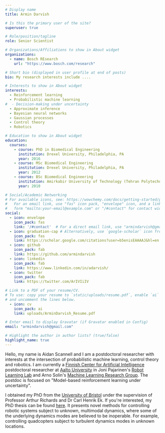 ```yaml
---
# Display name
title: Armin Darvish

# Is this the primary user of the site?
superuser: true

# Role/position/tagline
role: Senior Scientist

# Organizations/Affiliations to show in About widget
organizations:
  - name: Bosch REsearch
    url: "https://www.bosch.com/research"

# Short bio (displayed in user profile at end of posts)
bio: My research interests include ....

# Interests to show in About widget
interests:
  - Reinforcement learning
  - Probabilistic machine learning
#  - Decision-making under uncertainty
  - Approximate inference
  - Bayesian neural networks
  - Gaussian processes
  - Control theory
  - Robotics

# Education to show in About widget
education:
  courses:
    - course: PhD in Biomedical Engineering
      institution: Drexel University, Philadelphia, PA
      year: 2016
    - course: MSc Biomedical Engineering
      institution: Drexel University, Philadelphia, PA
      year: 2012
    - course: BSc Biomedical Engineering
      institution: Amirkabir University of Technology (Tehran Polytechnic), Tehran, Iran
      year: 2010

# Social/Academic Networking
# For available icons, see: https://wowchemy.com/docs/getting-started/page-builder/#icons
#   For an email link, use "fas" icon pack, "envelope" icon, and a link in the
#   form "mailto:your-email@example.com" or "/#contact" for contact widget.
social:
  - icon: envelope
    icon_pack: fas
    link: '/#contact'  # For a direct email link, use "armindarvish@gmail.com".
  - icon: graduation-cap # Alternatively, use `google-scholar` icon from `ai` icon pack
    icon_pack: fas
    link: https://scholar.google.com/citations?user=b5enisEAAAAJ&hl=en
  - icon: github
    icon_pack: fab
    link: https://github.com/armindarvish
  - icon: linkedin
    icon_pack: fab
    link: https://www.linkedin.com/in/adarvish/
  - icon: twitter
    icon_pack: fab
    link: https://twitter.com/ArIVIiIV

# Link to a PDF of your resume/CV.
# To use: copy your resume to `static/uploads/resume.pdf`, enable `ai` icons in `params.toml`,
# and uncomment the lines below.
  - icon: cv
    icon_pack: ai
    link: uploads/ArminDarvish_Resume.pdf

# Enter email to display Gravatar (if Gravatar enabled in Config)
email: "armindarvish@gmail.com"

# Highlight the author in author lists? (true/false)
highlight_name: true
---
```


<!-- My name is Aidan Scannell and I am a PhD researcher at the *University of Bristol* and the *Bristol Robotics Laboratory* under the supervision of Professor Arthur Richards and Dr Carl Henrik Ek. -->
<!-- I grew up in North Yorkshire and graduated from the University of Bristol in 2016 with an MEng in Mechanical Engineering. -->
<!-- I grew up in North Yorkshire and graduated from the University of Bristol in 2016 with an MEng in Mechanical Engineering. -->

<!-- I am particularly interested in methods that leverage machine learning to solve real-world decision-making problems. -->
<!-- As a result, a lot of my work focuses on uncertainty quantification in machine learning and decision-making under uncertainty. -->
Hello, my name is Aidan Scannell and I am a postdoctoral researcher with interests at the intersection of probabilistic machine 
learning, control theory and robotics.
I am currently a  [Finnish Center for Artificial Intelligence](https://fcai.fi/) postdoctoral researcher 
at [Aalto University](https://www.aalto.fi/en) 
in Joni Pajarinen's [Robot Learning Lab](https://rl.aalto.fi/)
and Arno Solin's [Machine Learning Research Group](https://users.aalto.fi/~asolin/group/).
The postdoc is focused on "Model-based reinforcement learning under uncertainty".
<!-- I am particularly interested in methods that leverage machine learning to solve real-world decision-making problems. -->

<!-- I am particularly interested in solving real-world decision-making problems . -->
<!-- <\!-- As a result, a lot of my work focuses on uncertainty quantification in machine learning and decision-making under uncertainty. -\-> -->
  
<!-- I grew up in North Yorkshire and studied Mechanical Engineering  -->
<!-- at [University of Bristol](https://www.bristol.ac.uk/) up to Masters level.  -->
<!-- I am now a PhD researcher under the supervision of Professor Arthur Richards and Dr Carl Henrik Ek focusing on data-efficient learning for the control of robotic systems (quadcopters). -->

<!-- ["Bayesian Learning for Control in Multimodal Dynamical Systems"](https://github.com/aidanscannell/phd-thesis) from the [University of Bristol](https://www.bristol.ac.uk/) under the supervision of Professor Arthur Richards and Dr Carl Henrik Ek. -->

I obtained my PhD from the [University of Bristol](https://www.bristol.ac.uk/) under the supervision of Professor Arthur Richards and Dr Carl Henrik Ek.
If you're interested, my PhD thesis can be found [here](https://github.com/aidanscannell/phd-thesis).
It presents novel methods for controlling robotic systems subject to unknown, multimodal dynamics, where some of 
the underlying dynamics modes are believed to be inoperable. 
For example, controlling quadcopters subject to turbulent dynamics modes in unknown locations.

<!-- from the [University of Bristol](https://www.bristol.ac.uk/) under the supervision of  -->
<!-- Professor Arthur Richards and Dr Carl Henrik Ek. -->
<!-- My PhD thesis can be found [here](https://github.com/aidanscannell/phd-thesis). -->


<!-- Hello, my name is Aidan Scannell and I am an aspiring researcher -->
<!-- with interests at the intersection of probabilistic machine learning and control theory. -->
<!-- I grew up in North Yorkshire and graduated from the University of Bristol in 2016. -->
<!-- I am now a PhD researcher under the supervision of Professor Arthur Richards and Dr Carl Henrik Ek focusing on data-efficient learning for the control of robotic systems (quadcopters). -->
<!-- I am particularly interested in uncertainty quantification for learning-based control and as a result a lot of my work focuses on Bayesian non-parametric methods, specifically Gaussian processes and variational inference. -->

<!-- Hello, my name is Aidan Scannell and I am an aspiring researcher -->
<!-- with interests at the intersection of robotics and machine learning. -->
<!-- I grew up in North Yorkshire and graduated from the University of Bristol in 2016. -->
<!-- I am now a PhD researcher under the supervision of Professor Arthur Richards and Dr Carl Henrik Ek focusing on data-efficient learning for the control of robotic systems (quadcopters). -->
<!-- I am particularly interested in uncertainty quantification in model-based reinforcement learning and as a result a lot of my work focuses on Bayesian non-parametric methods, specifically Gaussian processes and variational inference. -->

<!-- I am a real programmer that [uses the butterfly effect](https://xkcd.com/378/) to program. -->
<!-- Joking aside, my favourite time is that dedicated to tinkering with my [dotfiles](https://github.com/aidanscannell/.dotfiles) -->
<!-- and configuring my beautiful text editor. -->

<!-- I am a real programmer that -->
<!-- [uses butterflies](https://xkcd.com/378/). -->

<!-- I have learnt the art of programming by -->
<!-- Outside of work I like to spend my time climbing up walls and snowboarding down mountains. -->

<!-- My masters work extended an agent based programming language to model and reason with uncertainty, specifically, probabilistic and possibilistic beliefs. -->

<!-- However, my favourite time is that dedicated to tinkering with my dotfiles -->
<!-- master race -->
<!-- to make the little time I spend working more enjoyable. -->

<!-- I spend some of my time staring at equations and programming within -->
<!-- my beautiful text editor. -->
<!-- Mainly though, I spend my time tinkering with my dotfiles -->
<!-- to make the little time I spend working more enjoyable. -->
<!-- Outside of work I spend a lot of time climbing up walls and snowboarding down mountains. -->

<!-- When I am not time climbing up walls or snowboarding down mountains -->
<!-- you will normally find me tinkering with my text editor. -->
<!-- Outside of work I spend a lot of time climbing up walls, snowboarding down mountains and -->
<!-- generally . -->
<!-- In 2017 I moved out to Whistler, BC and spent the year snowboarding in the mountains; -->
<!-- my freestyle snowboarding skills are the square root of -100, a perfect 10 but imaginary. -->


<!-- Hello, my name is Aidan Scannell and I am an aspiring researcher, Emacs enthusiast and a naive Bayesian. -->
<!-- I like to make prior assumptions and ignore what I observe. -->
<!-- I like to place priors on the world assumptions and ignore what I observe. -->
<!-- My observation are less important than the priors I place on the world. -->

<!-- I grew up in North Yorkshire and graduated from the University of Bristol in 2016 with an MEng in Mechanical Engineering. -->
<!-- In 2017 I moved out to Whistler, BC, and spent the year snowboarding in the mountains; -->
<!-- my freestyle snowboarding skills are the square root of -100, a perfect 10 but imaginary. -->



<!-- I am a PhD researcher at the *University of Bristol* and the *Bristol Robotics Laboratory* under the supervision of Professor Arthur Richards and Dr Carl Henrik Ek. -->

<!-- My research is focused on data-efficient machine learning for the control of robotic systems. -->
<!-- I am particularly interested in uncertainty quantification in model-based reinforcement learning and as a result a lot of my work focuses on Bayesian non-parametric methods, specifically Gaussian processes and variational inference. -->
<!-- My research is focused on data-efficient learning for control of robotic systems (currently Micro Air Vehicles MAVs). -->
<!-- I am particularly interested in probabilistic modelling, Gaussian processes, variational inference, model-based reinforcement  -->
<!-- learning and methods for encoding expert domain knowledge into such models. -->
